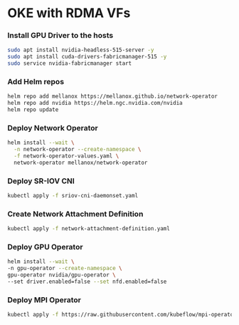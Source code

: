# OKE with RDMA VFs

### Install GPU Driver to the hosts
```sh
sudo apt install nvidia-headless-515-server -y
sudo apt install cuda-drivers-fabricmanager-515 -y
sudo service nvidia-fabricmanager start
```

### Add Helm repos
```sh
helm repo add mellanox https://mellanox.github.io/network-operator
helm repo add nvidia https://helm.ngc.nvidia.com/nvidia
helm repo update
```

### Deploy Network Operator
```sh
helm install --wait \
  -n network-operator --create-namespace \
  -f network-operator-values.yaml \
  network-operator mellanox/network-operator
```

### Deploy SR-IOV CNI
```sh
kubectl apply -f sriov-cni-daemonset.yaml
```

### Create Network Attachment Definition
```sh
kubectl apply -f network-attachment-definition.yaml
```

### Deploy GPU Operator
```sh
helm install --wait \
-n gpu-operator --create-namespace \
gpu-operator nvidia/gpu-operator \
--set driver.enabled=false --set nfd.enabled=false
```

### Deploy MPI Operator
```sh
kubectl apply -f https://raw.githubusercontent.com/kubeflow/mpi-operator/master/deploy/v2beta1/mpi-operator.yaml
```
